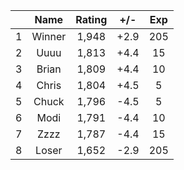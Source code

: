 | |Name|Rating|+/-|Exp|
|-|:--:|:----:|:-:|:-:|
|1|Winner|1,948|+2.9|205|
|2|Uuuu|1,813|+4.4|15|
|3|Brian|1,809|+4.4|10|
|4|Chris|1,804|+4.5|5|
|5|Chuck|1,796|-4.5|5|
|6|Modi|1,791|-4.4|10|
|7|Zzzz|1,787|-4.4|15|
|8|Loser|1,652|-2.9|205|
